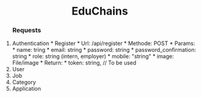 <h1 align="center"> EduChains </h1>
<ol>
<h3> Requests </h3>
<li>Authentication
    * Register
      * Url: /api/register
      * Methode: POST
      * Params:
        * name: tring
        * email: string
        * password: string
        * password_confirmation: string
        * role: string (intern, employer)
        * mobile: "string"
        * image: File/image
      * Return:
        * token: string, // To be used 
</li>
<li>User</li>
<li>Job</li>
<li>Category</li>
<li>Application</li>
</ol>
